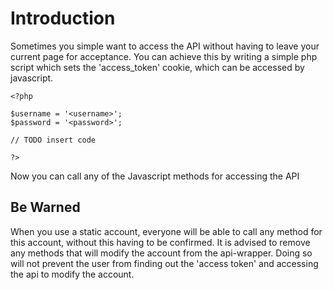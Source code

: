 # Introduction #

Sometimes you simple want to access the API without having to leave your current page for acceptance.
You can achieve this by writing a simple php script which sets the 'access\_token' cookie, which can be accessed by javascript.

```
<?php

$username = '<username>';
$password = '<password>';

// TODO insert code

?>
```

Now you can call any of the Javascript methods for accessing the API

## Be Warned ##
When you use a static account, everyone will be able to call any method for this account, without this having to be confirmed. It is advised to remove any methods that will modify the account from the api-wrapper. Doing so will not prevent the user from finding out the 'access token' and accessing the api to modify the account.
